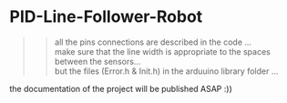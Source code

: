 # PID-Line-Follower-Robot

>> all the pins connections are described in the code ...<br />
>> make sure that the line width is appropriate to the spaces between the sensors...<br />
>> but the files (Error.h & Init.h) in the arduuino library folder ...<br />


the documentation of the project will  be published ASAP :))<br />
